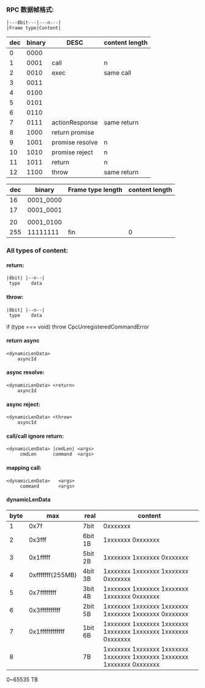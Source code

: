 ### RPC 数据帧格式:

```
|---8bit---|---n---|
|Frame type|Content|
```

| dec | binary | DESC            | content length |
| --- | ------ | --------------- | -------------- |
| 0   | 0000   |                 |                |
| 1   | 0001   | call            | n              |
| 2   | 0010   | exec            | same call      |
| 3   | 0011   |                 |                |
| 4   | 0100   |                 |                |
| 5   | 0101   |                 |                |
| 6   | 0110   |                 |                |
| 7   | 0111   | actionResponse  | same return    |
| 8   | 1000   | return promise  |                |
| 9   | 1001   | promise resolve | n              |
| 10  | 1010   | promise reject  | n              |
| 11  | 1011   | return          | n              |
| 12  | 1100   | throw           | same return    |

| dec | binary    | Frame type length | content length |
| --- | --------- | ----------------- | -------------- |
| 16  | 0001_0000 |                   |                |
| 17  | 0001_0001 |                   |                |
|     |           |                   |                |
| 20  | 0001_0100 |                   |                |
| 255 | 11111111  | fin               | 0              |

### All types of content:

#### return:

```
|8bit| |--n--|
 type    data
```

#### throw:

```
|8bit| |--n--|
 type    data
```

if (type === void) throw CpcUnregisteredCommandError

#### return async

```
<dynamicLenData>
    asyncId
```

#### async resolve:

```
<dynamicLenData> <return>
    asyncId
```

#### async reject:

```
<dynamicLenData> <throw>
    asyncId
```

#### call/call ignore return:

```
<dynamicLenData> |cmdLen| <args>
     cmdLen      command  <args>
```

#### mapping call:

```
<dynamicLenData>   <args>
     command       <args>
```

#### dynamicLenData

| byte | max              | real    | content                                                                 |
| ---- | ---------------- | ------- | ----------------------------------------------------------------------- |
| 1    | 0x7f             | 7bit    | 0xxxxxxx                                                                |
| 2    | 0x3fff           | 6bit 1B | 1xxxxxxx 0xxxxxxx                                                       |
| 3    | 0x1fffff         | 5bit 2B | 1xxxxxxx 1xxxxxxx 0xxxxxxx                                              |
| 4    | 0xfffffff(255MB) | 4bit 3B | 1xxxxxxx 1xxxxxxx 1xxxxxxx 0xxxxxxx                                     |
| 5    | 0x7ffffffff      | 3bit 4B | 1xxxxxxx 1xxxxxxx 1xxxxxxx 1xxxxxxx 0xxxxxxx                            |
| 6    | 0x3ffffffffff    | 2bit 5B | 1xxxxxxx 1xxxxxxx 1xxxxxxx 1xxxxxxx 1xxxxxxx 0xxxxxxx                   |
| 7    | 0x1ffffffffffff  | 1bit 6B | 1xxxxxxx 1xxxxxxx 1xxxxxxx 1xxxxxxx 1xxxxxxx 1xxxxxxx 0xxxxxxx          |
| 8    |                  | 7B      | 1xxxxxxx 1xxxxxxx 1xxxxxxx 1xxxxxxx 1xxxxxxx 1xxxxxxx 1xxxxxxx 0xxxxxxx |

0~65535 TB
